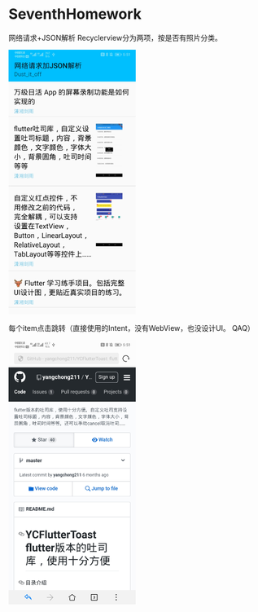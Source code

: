# SeventhHomework
网络请求+JSON解析
Recyclerview分为两项，按是否有照片分类。

<img src="https://github.com/tyc1204063757/SeventhHomework/blob/master/Screenshot_20191213_175141_com.example.seventhhom.jpg" width="250">

每个item点击跳转（直接使用的Intent，没有WebView，也没设计UI。  QAQ）

<img src="https://github.com/tyc1204063757/SeventhHomework/blob/master/Screenshot_20191213_175148_com.android.browser.jpg" width="250">
